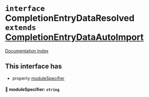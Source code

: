 # `interface` CompletionEntryDataResolved `extends` [CompletionEntryDataAutoImport](../private.interface.CompletionEntryDataAutoImport/README.md)

[Documentation Index](../README.md)

## This interface has

- property [moduleSpecifier](#-modulespecifier-string)


#### 📄 moduleSpecifier: `string`



